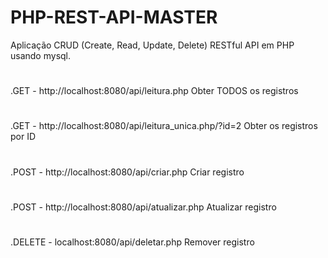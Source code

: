 # PHP-REST-API-MASTER
Aplicação CRUD (Create, Read, Update, Delete) RESTful API em PHP usando mysql.

#
.GET - http://localhost:8080/api/leitura.php Obter TODOS os registros
#
.GET - http://localhost:8080/api/leitura_unica.php/?id=2 Obter os registros por ID
#
.POST - http://localhost:8080/api/criar.php Criar registro
#
.POST - http://localhost:8080/api/atualizar.php Atualizar registro
#
.DELETE - localhost:8080/api/deletar.php Remover registro
